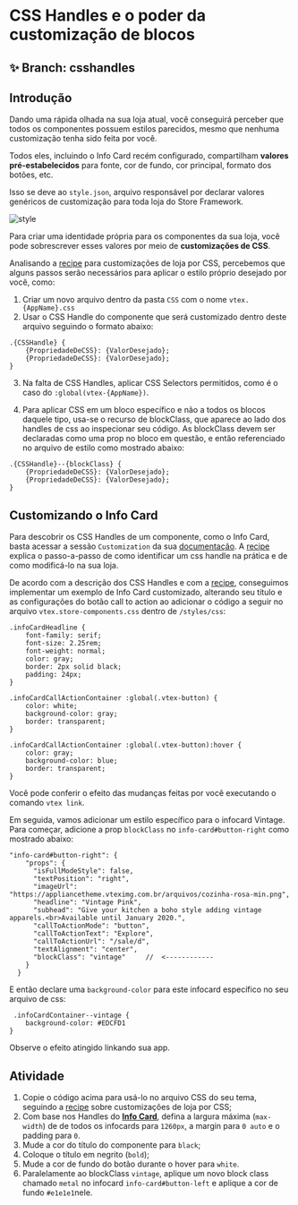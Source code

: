 # CSS Handles e o poder da customização de blocos

## :sparkles: **Branch:** csshandles

## Introdução

Dando uma rápida olhada na sua loja atual, você conseguirá perceber que todos os componentes possuem estilos parecidos, mesmo que nenhuma customização tenha sido feita por você.  

Todos eles, incluindo o Info Card recém configurado, compartilham **valores pré-estabelecidos** para fonte, cor de fundo, cor principal, formato dos botões, etc.

Isso se deve ao `style.json`,  arquivo responsável por declarar valores genéricos de customização para toda loja do Store Framework. 

![style](https://user-images.githubusercontent.com/52087100/69889933-60854400-12d2-11ea-8d11-97aef0f3bf83.png)

Para criar uma identidade própria para os componentes da sua loja, você pode sobrescrever esses valores por meio de **customizações de CSS**.  

Analisando a [recipe](https://vtex.io/docs/recipes/style/using-css-handles-for-store-customization) para customizações de loja por CSS, percebemos que alguns passos serão necessários para aplicar o estilo próprio desejado por você, como:

1.  Criar um novo arquivo dentro da pasta `CSS` com o nome `vtex.{AppName}.css`
2.  Usar o CSS Handle do componente que será customizado dentro deste arquivo seguindo o formato abaixo:

```
.{CSSHandle} {  
    {PropriedadeDeCSS}: {ValorDesejado};
    {PropriedadeDeCSS}: {ValorDesejado};  
}
```
3. Na falta de CSS Handles, aplicar CSS Selectors permitidos, como é o caso do `:global(vtex-{AppName})`. 

4. Para aplicar CSS em um bloco específico e não a todos os blocos daquele tipo, usa-se o recurso de blockClass, que aparece ao lado dos handles de css ao inspecionar seu código. As blockClass devem ser declaradas como uma prop no bloco em questão, e então referenciado no arquivo de estilo como mostrado abaixo:

```
.{CSSHandle}--{blockClass} {  
    {PropriedadeDeCSS}: {ValorDesejado};
    {PropriedadeDeCSS}: {ValorDesejado};  
}
```

## Customizando o Info Card 

Para descobrir os CSS Handles de um componente, como o Info Card, basta acessar a sessão `Customization` da sua [documentação](https://vtex.io/docs/components/all/vtex.store-components/info-card). 
A [recipe](https://vtex.io/docs/recipes/style/using-css-handles-for-store-customization) explica o passo-a-passo de como identificar um css handle na prática e de como modificá-lo na sua loja.

De acordo com a descrição dos CSS Handles e com a [recipe](https://vtex.io/docs/recipes/style/using-css-handles-for-store-customization), conseguimos implementar um exemplo de Info Card customizado, alterando seu título e as configurações do botão call to action ao adicionar o código a seguir no arquivo `vtex.store-components.css` dentro de `/styles/css`:

```
.infoCardHeadline {
    font-family: serif;
    font-size: 2.25rem;
    font-weight: normal;
    color: gray;
    border: 2px solid black;
    padding: 24px;
}

.infoCardCallActionContainer :global(.vtex-button) {
    color: white;
    background-color: gray;
    border: transparent;
}

.infoCardCallActionContainer :global(.vtex-button):hover {
    color: gray;
    background-color: blue;
    border: transparent;
}
```
Você pode conferir o efeito das mudanças feitas por você executando o comando `vtex link`.

Em seguida, vamos adicionar um estilo específico para o infocard Vintage.  Para começar, adicione a prop `blockClass` no `info-card#button-right` como mostrado abaixo:

  ```
  "info-card#button-right": {
      "props": {
        "isFullModeStyle": false,
        "textPosition": "right",
        "imageUrl": "https://appliancetheme.vteximg.com.br/arquivos/cozinha-rosa-min.png",
        "headline": "Vintage Pink",
        "subhead": "Give your kitchen a boho style adding vintage apparels.<br>Available until January 2020.",
        "callToActionMode": "button",
        "callToActionText": "Explore",
        "callToActionUrl": "/sale/d",
        "textAlignment": "center",
        "blockClass": "vintage"     //  <------------
      }
    }
```
E então declare uma `background-color` para este infocard específico no seu arquivo de css:

```
 .infoCardContainer--vintage {
    background-color: #EDCFD1
}
```
Observe o efeito atingido linkando sua app.

## Atividade

1. Copie o código acima para usá-lo no arquivo CSS do seu tema, seguindo a [recipe](https://vtex.io/docs/recipes/style/using-css-handles-for-store-customization) sobre customizações de loja por CSS;
2. Com base nos Handles do [**Info Card**](https://vtex.io/docs/components/all/vtex.store-components/info-card), defina a largura máxima (`max-width`) de de todos os infocards para `1260px`, a margin para `0 auto` e o padding para `0`.
3. Mude a cor do título do componente para `black`; 
4. Coloque o título em negrito (`bold`);
5. Mude a cor de fundo do botão durante o hover para `white`.
6. Paralelamente ao blockClass `vintage`, aplique um novo block class chamado `metal` no infocard `info-card#button-left` e aplique a cor de fundo `#e1e1e1`nele.



